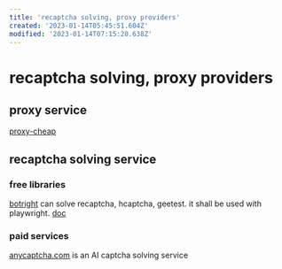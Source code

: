 ```yaml
---
title: 'recaptcha solving, proxy providers'
created: '2023-01-14T05:45:51.604Z'
modified: '2023-01-14T07:15:20.638Z'
---
```


# recaptcha solving, proxy providers

## proxy service

[proxy-cheap](https://www.proxy-cheap.com/)

## recaptcha solving service

### free libraries

[botright](https://github.com/Vinyzu/Botright) can solve recaptcha, hcaptcha, geetest. it shall be used with playwright. [doc](https://botright.readthedocs.io/en/latest/)

### paid services

[anycaptcha.com](https://anycaptcha.com/) is an AI captcha solving service

